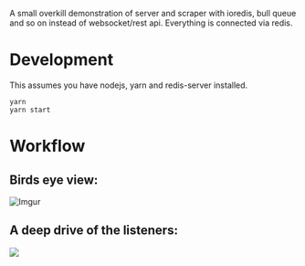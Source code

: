 A small overkill demonstration of server and scraper with ioredis, bull queue and so on instead of websocket/rest api. Everything is connected via redis.

# Development
This assumes you have nodejs, yarn and redis-server installed.

```
yarn
yarn start
```

# Workflow

## Birds eye view:
![Imgur](https://i.imgur.com/R4rChEU.png)

## A deep drive of the listeners:
![](https://i.imgur.com/lYnWHmP.png)
